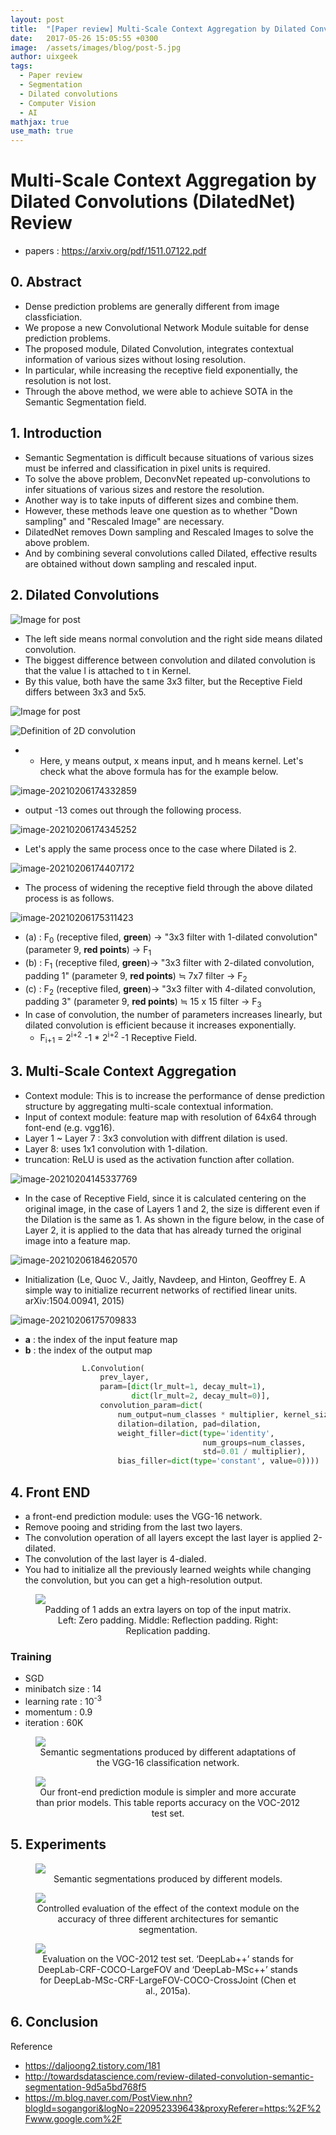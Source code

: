 ```yaml
---
layout: post
title:  "[Paper review] Multi-Scale Context Aggregation by Dilated Convolutions (DilatedNet)"
date:   2017-05-26 15:05:55 +0300
image:  /assets/images/blog/post-5.jpg
author: uixgeek
tags:   
  - Paper review
  - Segmentation
  - Dilated convolutions
  - Computer Vision
  - AI
mathjax: true
use_math: true
---
```


# Multi-Scale Context Aggregation by Dilated Convolutions (DilatedNet) Review

- papers : https://arxiv.org/pdf/1511.07122.pdf

## 0. Abstract 

- Dense prediction problems are generally different from image classficiation.
- We propose a new Convolutional Network Module suitable for dense prediction problems.
- The proposed module, Dilated Convolution, integrates contextual information of various sizes without losing resolution.
- In particular, while increasing the receptive field exponentially, the resolution is not lost.
- Through the above method, we were able to achieve SOTA in the Semantic Segmentation field.

## 1. Introduction

- Semantic Segmentation is difficult because situations of various sizes must be inferred and classification in pixel units is required.
- To solve the above problem, DeconvNet repeated up-convolutions to infer situations of various sizes and restore the resolution.
- Another way is to take inputs of different sizes and combine them.
- However, these methods leave one question as to whether "Down sampling" and "Rescaled Image" are necessary.
- DilatedNet removes Down sampling and Rescaled Images to solve the above problem.
- And by combining several convolutions called Dilated, effective results are obtained without down sampling and rescaled input.

## 2. Dilated Convolutions

![Image for post](https://drive.google.com/uc?export=view&id=1f3IfdgpOVJWS6nUXpdMVYd3uzACqxuF7)

- The left side means normal convolution and the right side means dilated convolution.
- The biggest difference between convolution and dilated convolution is that the value l is attached to t in Kernel.
- By this value, both have the same 3x3 filter, but the Receptive Field differs between 3x3 and 5x5.

![Image for post](https://drive.google.com/uc?export=view&id=1geLZH_nPYp_OJ86gcI8ha--powr3D3A1)

![Definition of 2D convolution](https://drive.google.com/uc?export=view&id=1ZFdEsJz2mGTwCpNnHyOZ2GyEcRWULMBA)

- - Here, y means output, x means input, and h means kernel. Let's check what the above formula has for the example below.

![image-20210206174332859](https://drive.google.com/uc?export=view&id=1BmLeac42wHc0qbdesRYGunFxg2TZoCVp)

- output -13 comes out through the following process.

![image-20210206174345252](https://drive.google.com/uc?export=view&id=1-J0lNXXKzPxZAp5tNVoeVoq7ihdvSHml)

- Let's apply the same process once to the case where Dilated is 2.

![image-20210206174407172](https://drive.google.com/uc?export=view&id=1SUXQXCbReO3WoH994T1UPUw6st5Xom_R)

- The process of widening the receptive field through the above dilated process is as follows.

![image-20210206175311423](https://drive.google.com/uc?export=view&id=1j91Ij_0cpgY_hmvLmRjSECtro_BLB7Ao)

- (a) : F<sub>0</sub> (receptive filed, **green**) → "3x3 filter with 1-dilated convolution" (parameter 9, **red points**) → F<sub>1</sub>
- (b) : F<sub>1</sub> (receptive filed, **green**)→ "3x3 filter with 2-dilated convolution, padding 1" (parameter 9, **red points**) ≒ 7x7 filter → F<sub>2</sub>
- (c) : F<sub>2</sub> (receptive filed, **green**)→ "3x3 filter with 4-dilated convolution, padding 3" (parameter 9, **red points**) ≒ 15 x 15 filter → F<sub>3</sub>
- In case of convolution, the number of parameters increases linearly, but dilated convolution is efficient because it increases exponentially.
   - F<sub>i+1</sub> = 2<sup>i+2</sup> -1 * 2<sup>i+2</sup> -1 Receptive Field.



## 3. Multi-Scale Context Aggregation 

- Context module: This is to increase the performance of dense prediction structure by aggregating multi-scale contextual information.
- Input of context module: feature map with resolution of 64x64 through font-end (e.g. vgg16).
- Layer 1 ~ Layer 7 : 3x3 convolution with diffrent dilation is used.
- Layer 8: uses 1x1 convolution with 1-dilation.
- truncation: ReLU is used as the activation function after collation.

![image-20210204145337769](https://drive.google.com/uc?export=view&id=1C4kK5I__amtwTpil4IigX3r1ar4y1kLp)

- In the case of Receptive Field, since it is calculated centering on the original image, in the case of Layers 1 and 2, the size is different even if the Dilation is the same as 1. As shown in the figure below, in the case of Layer 2, it is applied to the data that has already turned the original image into a feature map.

![image-20210206184620570](https://drive.google.com/uc?export=view&id=1Gj676fyGBo4Bd890OvFVyVTfO1dMnct0)

- Initialization (Le, Quoc V., Jaitly, Navdeep, and Hinton, Geoffrey E. A simple way to initialize recurrent networks of rectified linear units. arXiv:1504.00941, 2015)

![image-20210206175709833](https://drive.google.com/uc?export=view&id=1pWsFGXrsBRd5uehjRilqaOztFwYrW_OY)

- **a** : the index of the input feature map
- **b** : the index of the output map

```python
                L.Convolution(
                    prev_layer,
                    param=[dict(lr_mult=1, decay_mult=1),
                           dict(lr_mult=2, decay_mult=0)],
                    convolution_param=dict(
                        num_output=num_classes * multiplier, kernel_size=3,
                        dilation=dilation, pad=dilation,
                        weight_filler=dict(type='identity',
                                           num_groups=num_classes,
                                           std=0.01 / multiplier),
                        bias_filler=dict(type='constant', value=0))))
```



## 4. Front END 

- a front-end prediction module: uses the VGG-16 network.
- Remove pooing and striding from the last two layers.
- The convolution operation of all layers except the last layer is applied 2-dilated.
- The convolution of the last layer is 4-dialed.
- You had to initialize all the previously learned weights while changing the convolution, but you can get a high-resolution output.

<figure> 
    <img src='https://drive.google.com/uc?export=view&id=1p9bfesQP_1pHtCtWjNm0qWho903kZOVH' />
    <figcaption><div style="text-align:center">Padding of 1 adds an extra layers on top of the input matrix. Left: Zero padding. Middle: Reflection padding. Right: Replication padding.
</div></figcaption>
</figure>



### Training 

- SGD
- minibatch size : 14
- learning rate : 10<sup>-3</sup>
- momentum : 0.9
- iteration : 60K

<figure> 
    <img src='https://drive.google.com/uc?export=view&id=1iaXiihE_GBsAFNURsNkGfLoWgBajXu_f' /><br>
    <figcaption><div style="text-align:center">Semantic segmentations produced by different adaptations of the VGG-16 classification network.
</div></figcaption>
</figure>

<figure> 
    <img src='https://drive.google.com/uc?export=view&id=1SiU_zFWNU2DbPqHFsqrYJVMmFSLTzo17' /><br>
    <figcaption><div style="text-align:center">Our front-end prediction module is simpler and more accurate than prior models. This table reports accuracy on the VOC-2012 test set.</div></figcaption>
</figure>



## 5. Experiments 

<figure> 
    <img src='https://drive.google.com/uc?export=view&id=1aIQt7PTuJwy2f6lI1m6gnsFctU9VSSbL' /><br>
    <figcaption><div style="text-align:center">Semantic segmentations produced by different models.</div></figcaption>
</figure>

<figure> 
    <img src='https://drive.google.com/uc?export=view&id=19LgLEfY7To167AtbzhnTWyQT84A19ZFu' /><br>
    <figcaption><div style="text-align:center">Controlled evaluation of the effect of the context module on the accuracy of three different architectures for semantic segmentation.</div></figcaption>
</figure>

<figure> 
    <img src='https://drive.google.com/uc?export=view&id=1F6QoDinG0nb_xuTRQ8NU2PuuybJ3Vu5c' /><br>
    <figcaption><div style="text-align:center">Evaluation on the VOC-2012 test set. ‘DeepLab++’ stands for DeepLab-CRF-COCO-LargeFOV and ‘DeepLab-MSc++’ stands for DeepLab-MSc-CRF-LargeFOV-COCO-CrossJoint (Chen et al., 2015a).</div></figcaption>
</figure>



## 6. Conclusion 



Reference 

- https://daljoong2.tistory.com/181
- http://towardsdatascience.com/review-dilated-convolution-semantic-segmentation-9d5a5bd768f5
- https://m.blog.naver.com/PostView.nhn?blogId=sogangori&logNo=220952339643&proxyReferer=https:%2F%2Fwww.google.com%2F


